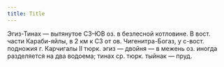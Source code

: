 ```yaml
---
title: Title
---
```


Эгиз-Тинах — вытянутое СЗ–ЮВ оз. в безлесной котловине. В вост. части
Караби-яйлы, в 2 км к СЗ от ов. Чигенитра-Богаз, у с-вост. подножия г. Карчигалы
II тюрк. эгиз — двойня — в межень оз. иногда разделяется на два водоема; тинах
ср. тюрк. тыйнак — пруд.
